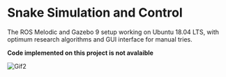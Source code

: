 # Snake Simulation and Control
The ROS Melodic and Gazebo 9 setup working on Ubuntu 18.04 LTS, with optimum research algorithms and GUI interface for manual tries.

**Code implemented on this project is not avalaible**



![Gif2](https://github.com/abcamiletto/eels_sim/blob/master/images_and_videos/ezgif-7-d21902ae1d3a.gif?raw=true)

    
